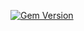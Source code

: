 [![Gem Version](https://badge.fury.io/rb/ember-auth-module-rememberable-rails.png)](http://badge.fury.io/rb/ember-auth-module-rememberable-rails)
